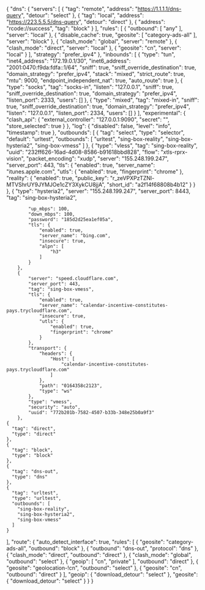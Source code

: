{
    "dns": {
        "servers": [
            {
                "tag": "remote",
                "address": "https://1.1.1.1/dns-query",
                "detour": "select"
            },
            {
                "tag": "local",
                "address": "https://223.5.5.5/dns-query",
                "detour": "direct"
            },
            {
                "address": "rcode://success",
                "tag": "block"
            }
        ],
        "rules": [
            {
                "outbound": [
                    "any"
                ],
                "server": "local"
            },
            {
                "disable_cache": true,
                "geosite": [
                    "category-ads-all"
                ],
                "server": "block"
            },
            {
                "clash_mode": "global",
                "server": "remote"
            },
            {
                "clash_mode": "direct",
                "server": "local"
            },
            {
                "geosite": "cn",
                "server": "local"
            }
        ],
        "strategy": "prefer_ipv4"
    },
    "inbounds": [
        {
            "type": "tun",
            "inet4_address": "172.19.0.1/30",
            "inet6_address": "2001:0470:f9da:fdfa::1/64",
            "sniff": true,
            "sniff_override_destination": true,
            "domain_strategy": "prefer_ipv4",
            "stack": "mixed",
            "strict_route": true,
            "mtu": 9000,
            "endpoint_independent_nat": true,
            "auto_route": true
        },
        {
            "type": "socks",
            "tag": "socks-in",
            "listen": "127.0.0.1",
            "sniff": true,
            "sniff_override_destination": true,
            "domain_strategy": "prefer_ipv4",
            "listen_port": 2333,
            "users": []
        },
        {
            "type": "mixed",
            "tag": "mixed-in",
            "sniff": true,
            "sniff_override_destination": true,
            "domain_strategy": "prefer_ipv4",
            "listen": "127.0.0.1",
            "listen_port": 2334,
            "users": []
        }
    ],
  "experimental": {
    "clash_api": {
      "external_controller": "127.0.0.1:9090",
      "secret": "",
      "store_selected": true
    }
  },
  "log": {
    "disabled": false,
    "level": "info",
    "timestamp": true
  },
  "outbounds": [
    {
      "tag": "select",
      "type": "selector",
      "default": "urltest",
      "outbounds": [
        "urltest",
        "sing-box-reality",
        "sing-box-hysteria2",
        "sing-box-vmess"
      ]
    },
    {
      "type": "vless",
      "tag": "sing-box-reality",
      "uuid": "232ff626-16ad-4d08-8586-b91618bbd828",
      "flow": "xtls-rprx-vision",
      "packet_encoding": "xudp",
      "server": "155.248.199.247",
      "server_port": 443,
      "tls": {
        "enabled": true,
        "server_name": "itunes.apple.com",
        "utls": {
          "enabled": true,
          "fingerprint": "chrome"
        },
        "reality": {
          "enabled": true,
          "public_key": "r_zeVPXPzTZNl-MTVShrUY9JYMJOe1cZY3XykCU8jjA",
          "short_id": "a2f14f68808b4b12"
        }
      }
    },
    {
            "type": "hysteria2",
            "server": "155.248.199.247",
            "server_port": 8443,
            "tag": "sing-box-hysteria2",
            
            "up_mbps": 100,
            "down_mbps": 100,
            "password": "185d2d25ea1ef05a",
            "tls": {
                "enabled": true,
                "server_name": "bing.com",
                "insecure": true,
                "alpn": [
                    "h3"
                ]
            }
        },
        {
            "server": "speed.cloudflare.com",
            "server_port": 443,
            "tag": "sing-box-vmess",
            "tls": {
                "enabled": true,
                "server_name": "calendar-incentive-constitutes-pays.trycloudflare.com",
                "insecure": true,
                "utls": {
                    "enabled": true,
                    "fingerprint": "chrome"
                }
            },
            "transport": {
                "headers": {
                    "Host": [
                        "calendar-incentive-constitutes-pays.trycloudflare.com"
                    ]
                },
                "path": "0164358c2123",
                "type": "ws"
            },
            "type": "vmess",
            "security": "auto",
            "uuid": "772b201b-7582-4507-b33b-348e25b0a9f3"
        },
    {
      "tag": "direct",
      "type": "direct"
    },
    {
      "tag": "block",
      "type": "block"
    },
    {
      "tag": "dns-out",
      "type": "dns"
    },
    {
      "tag": "urltest",
      "type": "urltest",
      "outbounds": [
        "sing-box-reality",
        "sing-box-hysteria2",
        "sing-box-vmess"
      ]
    }
  ],
  "route": {
    "auto_detect_interface": true,
    "rules": [
      {
        "geosite": "category-ads-all",
        "outbound": "block"
      },
      {
        "outbound": "dns-out",
        "protocol": "dns"
      },
      {
        "clash_mode": "direct",
        "outbound": "direct"
      },
      {
        "clash_mode": "global",
        "outbound": "select"
      },
      {
        "geoip": [
          "cn",
          "private"
        ],
        "outbound": "direct"
      },
      {
        "geosite": "geolocation-!cn",
        "outbound": "select"
      },
      {
        "geosite": "cn",
        "outbound": "direct"
      }
    ],
    "geoip": {
            "download_detour": "select"
        },
    "geosite": {
            "download_detour": "select"
        }
  }
}